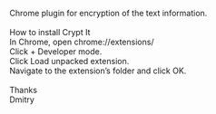 Chrome plugin for encryption of the text information.<br><br>
How to install Crypt It<br>
In Chrome, open chrome://extensions/<br>
Click + Developer mode.<br>
Click Load unpacked extension.<br>
Navigate to the extension’s folder and click OK.<br>
<br>
Thanks<br>
Dmitry
